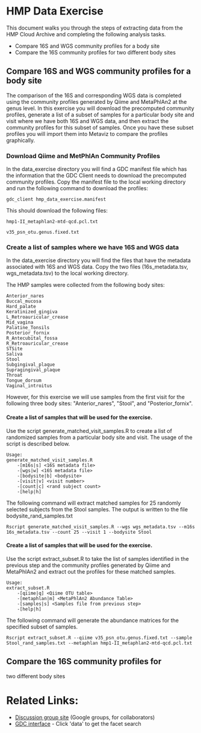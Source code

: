 # HMP Data Exercise
This document walks you through the steps of extracting data from the HMP Cloud Archive and completing the following analysis tasks.

* Compare 16S and WGS community profiles for a body site
* Compare the 16S community profiles for two different body sites


## Compare 16S and WGS community profiles for a body site

The comparison of the 16S and corresponding WGS data is completed using the community profiles generated by Qiime and MetaPhlAn2 at the genus level. In this exercise you will download the precomputed community profiles, generate a list of a subset of samples for a particular body site and visit where we have both 16S and WGS data, and then extract the community profiles for this subset of samples. Once you have these subset profiles you will import them into Metaviz to compare the profiles graphically.


### Download Qiime and MetPhlAn Community Profiles
In the data_exercise directory you will find a GDC manifest file which has the information that the GDC Client needs to download the precomputed community profiles. Copy the manifest file to the local working directory and run the following command to download the profiles:

```
gdc_client hmp_data_exercise.manifest
```

This should download the following files:

    hmp1-II_metaphlan2-mtd-qcd.pcl.txt

    v35_psn_otu.genus.fixed.txt

### Create a list of samples where we have 16S and WGS data
In the data_exercise directory you will find the files that have the metadata associated with 16S and WGS data. Copy the two files (16s_metadata.tsv, wgs_metadata.tsv) to the local working directory.

The HMP samples were collected from the following body sites:
```
Anterior_nares
Buccal_mucosa
Hard_palate
Keratinized_gingiva
L_Retroauricular_crease
Mid_vagina
Palatine_Tonsils
Posterior_fornix
R_Antecubital_fossa
R_Retroauricular_crease
STSite
Saliva
Stool
Subgingival_plaque
Supragingival_plaque
Throat
Tongue_dorsum
Vaginal_introitus
```
However, for this exercise we will use samples from the first visit for the following three body sites: "Anterior_nares", "Stool", and "Posterior_fornix".

#### Create a list of samples that will be used for the exercise.
Use the script generate_matched_visit_samples.R to create a list of randomized samples from a particular body site and visit. The usage of the script is described below.

```
Usage:
generate_matched_visit_samples.R
    -[m16s|s] <16S metadata file>
    -[wgs|w] <16S metadata file>
    -[bodysite|b] <bodysite>
    -[visit|v] <visit number>
    -[count|c] <rand subject count>
    -[help|h]

```
The following command will extract matched samples for 25 randomly selected subjects from the Stool samples. The output is written to the file bodysite_rand_samples.txt

```
Rscript generate_matched_visit_samples.R --wgs wgs_metadata.tsv --m16s 16s_metadata.tsv --count 25 --visit 1 --bodysite Stool
```

#### Create a list of samples that will be used for the exercise.
Use the script extract_subset.R to take the list of samples identified in the previous step and the community profiles generated by Qiime and MetaPhlAn2 and extract out the profiles for these matched samples.

```
Usage:
extract_subset.R
    -[qiime|q] <Qiime OTU table>
    -[metaphlan|m] <MetaPhlAn2 Abundance Table>
    -[samples|s] <Samples file from previous step>
    -[help|h]
```

The following command will generate the abundance matrices for the specified subset of samples.
```
Rscript extract_subset.R --qiime v35_psn_otu.genus.fixed.txt --sample Stool_rand_samples.txt --metaphlan hmp1-II_metaphlan2-mtd-qcd.pcl.txt
```

## Compare the 16S community profiles for
two different body sites

# Related Links:

- [Discussion group site](https://groups.google.com/forum/#!forum/hmp-cloud-pilot) (Google groups, for collaborators)
- [GDC interface](http://portal.ihmpdcc.org) - Click 'data' to get the facet search
